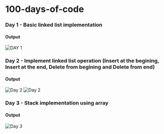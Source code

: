 # 100-days-of-code

### Day 1 - Basic linked list implementation
#### Output
![DAY 1](https://i.imgur.com/ZN7zi2k.png)

### Day 2 - Implement linked list operation (Insert at the begining, Insert at the end, Delete from begining and Delete from end)
#### Output
![Day 2](https://i.imgur.com/9fSPx77.png)
![Day 2](https://i.imgur.com/apX2eIH.png)

### Day 3 - Stack implementation using array
#### Output
![Day 3](https://i.imgur.com/kXDOCxu.png)
